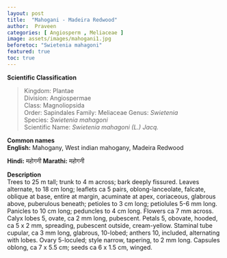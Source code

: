 ```yaml
---
layout: post
title:  "Mahogani - Madeira Redwood"
author:  Praveen
categories: [ Angiosperm , Meliaceae ]
image: assets/images/mahogani1.jpg
beforetoc: "Swietenia mahagoni"
featured: true
toc: true
---
```

  
**Scientific Classification**  
>Kingdom:			Plantae  
>Division:			Angiospermae  
>Class:				Magnoliopsida  
>Order:				Sapindales 
>Family:			Meliaceae 
>Genus:				*Swietenia*  
>Species:			*Swietenia mahagoni*  
>Scientific Name:	*Swietenia mahagoni (L.) Jacq.*  
  
**Common names**  
**English:** Mahogany, West indian mahogany, Madeira Redwood

**Hindi:**  महोगनी
**Marathi:** महोगनी

  
**Description**  
Trees to 25 m tall; trunk to 4 m across; bark deeply fissured. Leaves alternate, to 18 cm long; leaflets ca 5 pairs, oblong-lanceolate, falcate, oblique at base, entire at margin, acuminate at apex, coriaceous, glabrous above, puberulous beneath; petioles to 3 cm long; petiolules 5-6 mm long. Panicles to 10 cm long; peduncles to 4 cm long. Flowers ca 7 mm across. Calyx lobes 5, ovate, ca 2 mm long, pubescent. Petals 5, obovate, hooded, ca 5 x 2 mm, spreading, pubescent outside, cream-yellow. Staminal tube cupular, ca 3 mm long, glabrous, 10-lobed; anthers 10, included, alternating with lobes. Ovary 5-loculed; style narrow, tapering, to 2 mm long. Capsules oblong, ca 7 x 5.5 cm; seeds ca 6 x 1.5 cm, winged.
